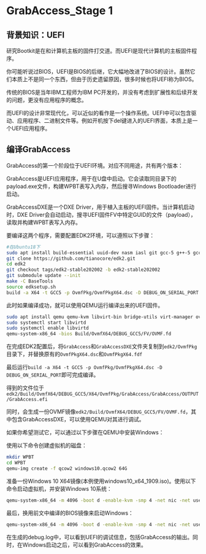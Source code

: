 # GrabAccess_Stage 1

## 背景知识：UEFI

研究Bootkit是在和计算机主板的固件打交道。而UEFI是现代计算机的主板固件程序。

你可能听说过BIOS，UEFI是BIOS的后继，它大幅地改进了BIOS的设计。虽然它们本质上不是同一个东西，但由于历史遗留原因，很多时候也将UEFI称为BIOS。

传统的BIOS是当年IBM工程师为IBM PC开发的，并没有考虑到扩展性和后续开发的问题，更没有应用程序的概念。

而UEFI的设计非常现代化，可以近似的看作是一个操作系统。UEFI中可以包含驱动、应用程序、二进制文件等。例如开机按下del键进入的UEFI界面，本质上是一个UEFI应用程序。

## 编译GrabAccess

GrabAccess的第一个阶段位于UEFI环境。对应不同用途，共有两个版本：

GrabAccess是UEFI应用程序，用于在U盘中启动。它会读取同目录下的payload.exe文件，构建WPBT表写入内存，然后搜寻Windows Bootloader进行启动。

GrabAccessDXE是一个DXE Driver，用于植入主板的UEFI固件。当计算机启动时，DXE Driver会自动启动，搜寻UEFI固件FV中特定GUID的文件（payload），读取并构建WPBT表写入内存。

要编译这两个程序，需要配置EDK2环境，可以遵照以下步骤：

```bash
#在Ubuntu18下
sudo apt install build-essential uuid-dev nasm iasl git gcc-5 g++-5 gcc-aarch64-linux-gnu gcc-arm-linux-gnueabihf python3-distutils
git clone https://github.com/tianocore/edk2.git
cd edk2
git checkout tags/edk2-stable202002 -b edk2-stable202002
git submodule update --init
make -C BaseTools
source edksetup.sh
build -a X64 -t GCC5 -p OvmfPkg/OvmfPkgX64.dsc -D DEBUG_ON_SERIAL_PORT
```

此时如果编译成功，就可以使用QEMU运行编译出来的UEFI固件。

```bash
sudo apt install qemu qemu-kvm libvirt-bin bridge-utils virt-manager ovmf
sudo systemctl start libvirtd 
sudo systemctl enable libvirtd
qemu-system-x86_64 -bios Build/OvmfX64/DEBUG_GCC5/FV/OVMF.fd
```

在完成EDK2配置后，将`GrabAccess`和`GrabAccessDXE`文件夹复制到`edk2/OvmfPkg`目录下，并替换原有的`OvmfPkgX64.dsc`和`OvmfPkgX64.fdf`

最后运行`build -a X64 -t GCC5 -p OvmfPkg/OvmfPkgX64.dsc -D DEBUG_ON_SERIAL_PORT`即可完成编译。

得到的文件位于`edk2/Build/OvmfX64/DEBUG_GCC5/X64/OvmfPkg/GrabAccess/GrabAccess/OUTPUT/GrabAccess.efi`

同时，会生成一份OVMF镜像`edk2/Build/OvmfX64/DEBUG_GCC5/FV/OVMF.fd`，其中包含GrabAccessDXE，可以使用QEMU对其进行调试。

如果你希望测试它，可以通过以下步骤在QEMU中安装Windows：

使用以下命令创建虚拟机的磁盘：

```bash
mkdir WPBT 
cd WPBT
qemu-img create -f qcow2 windows10.qcow2 64G
```

准备一份Windows 10 X64镜像(本例使用windows10_x64_1909.iso)。使用以下命令启动虚拟机，并安装Windows 10系统：

```bash
qemu-system-x86_64 -m 4096 -boot d -enable-kvm -smp 4 -net nic -net user -usb -device usb-tablet -hda windows10.qcow2 -cdrom ./windows10_x64_1909.iso -bios /usr/share/OVMF/OVMF_CODE.fd
```

最后，换用前文中编译的BIOS镜像来启动Windows：

```bash
qemu-system-x86_64 -m 4096 -boot d -enable-kvm -smp 4 -net nic -net user -hda windows10.qcow2 -usb -device usb-tablet -drive file=./OVMF.fd,format=raw,if=pflash -serial file:debug.log
```

在生成的debug.log中，可以看到UEFI的调试信息，包括GrabAccess的输出。同时，在Windows启动之后，可以看到GrabAccess的效果。
